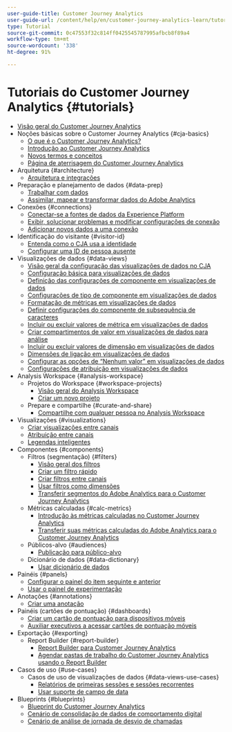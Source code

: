 ```yaml
---
user-guide-title: Customer Journey Analytics
user-guide-url: /content/help/en/customer-journey-analytics-learn/tutorials/overview.html
type: Tutorial
source-git-commit: 0c47553f32c814ff0425545787995afbcb8f89a4
workflow-type: tm+mt
source-wordcount: '338'
ht-degree: 91%

---
```



# Tutoriais do Customer Journey Analytics {#tutorials}

+ [Visão geral do Customer Journey Analytics](overview.md)
+ Noções básicas sobre o Customer Journey Analytics {#cja-basics}
   + [O que é o Customer Journey Analytics?](cja-basics/what-is-customer-journey-analytics.md)
   + [Introdução ao Customer Journey Analytics](cja-basics/understanding-customer-journey-analytics.md)
   + [Novos termos e conceitos](cja-basics/new-terms-and-concepts-in-cja.md)
   + [Página de aterrisagem do Customer Journey Analytics](cja-basics/customer-journey-analytics-landing-page.md)
+ Arquitetura {#architecture}
   + [Arquitetura e integrações](architecture/architecture-and-integrations-of-cja.md)
+ Preparação e planejamento de dados {#data-prep}
   + [Trabalhar com dados](data-prep/working-with-data-in-cja.md)
   + [Assimilar, mapear e transformar dados do Adobe Analytics](data-prep/ingest-map-and-transform-adobe-analytics-data.md)
+ Conexões {#connections}
   + [Conectar-se a fontes de dados da Experience Platform](connections/connecting-customer-journey-analytics-to-data-sources-in-platform.md)
   + [Exibir, solucionar problemas e modificar configurações de conexão](connections/connections-details-experience-in-cja.md)
   + [Adicionar novos dados a uma conexão](connections/add-past-data-to-an-existing-connection-in-cja.md)
+ Identificação do visitante {#visitor-id}
   + [Entenda como o CJA usa a identidade](visitor-id/understanding-how-customer-journey-analytics-uses-identity.md)
   + [Configurar uma ID de pessoa ausente](visitor-id/configure-missing-person-id.md)
+ Visualizações de dados {#data-views}
   + [Visão geral da configuração das visualizações de dados no CJA](data-views/overview-of-configuring-data-views-for-cja.md)
   + [Configuração básica para visualizações de dados](data-views/basic-configuration-for-data-views.md)
   + [Definição das configurações de componente em visualizações de dados](data-views/configuring-component-settings-in-data-views.md)
   + [Configurações de tipo de componente em visualizações de dados](data-views/component-type-settings-in-data-views.md)
   + [Formatação de métricas em visualizações de dados](data-views/formatting-metrics-in-data-views.md)
   + [Definir configurações do componente de subsequência de caracteres](data-views/configure-substring-component-settings.md)
   + [Incluir ou excluir valores de métrica em visualizações de dados](data-views/include-or-exclude-metric-values-in-data-views.md)
   + [Criar compartimentos de valor em visualizações de dados para análise](data-views/creating-value-buckets-in-data-views-for-analysis.md)
   + [Incluir ou excluir valores de dimensão em visualizações de dados](data-views/include-or-exclude-dimension-values-in-data-views.md)
   + [Dimensões de ligação em visualizações de dados](data-views/binding-dimensions-in-data-views.md)
   + [Configurar as opções de “Nenhum valor” em visualizações de dados](data-views/configure-no-value-options-in-data-views.md)
   + [Configurações de atribuição em visualizações de dados](data-views/attribution-settings-in-data-views.md)
+ Analysis Workspace {#analysis-workspace}
   + Projetos do Workspace {#workspace-projects}
      + [Visão geral do Analysis Workspace](analysis-workspace/workspace-projects/analysis-workspace-overview.md)
      + [Criar um novo projeto](analysis-workspace/workspace-projects/build-a-new-project.md)
   + Prepare e compartilhe {#curate-and-share}
      + [Compartilhe com qualquer pessoa no Analysis Workspace](analysis-workspace/curate-and-share/share-with-anyone-in-analysis-workspace.md)
+ Visualizações {#visualizations}
   + [Criar visualizações entre canais](visualizations/creating-cross-channel-visualizations-in-customer-journey-analytics.md)
   + [Atribuição entre canais](visualizations/cross-channel-attribution-in-customer-journey-analytics.md)
   + [Legendas inteligentes](visualizations/intelligent-captions.md)
+ Componentes {#components}
   + Filtros (segmentação) {#filters}
      + [Visão geral dos filtros](components/filters/introduction-to-filters-in-cja.md)
      + [Criar um filtro rápido](components/filters/create-a-quick-filter.md)
      + [Criar filtros entre canais](components/filters/creating-cross-channel-filters-in-customer-journey-analytics.md)
      + [Usar filtros como dimensões](components/filters/use-filters-as-dimensions.md)
      + [Transferir segmentos do Adobe Analytics para o Customer Journey Analytics](components/filters/moving-adobe-analytics-segments-to-customer-journey-analytics.md)
   + Métricas calculadas {#calc-metrics}
      + [Introdução às métricas calculadas no Customer Journey Analytics](components/calc-metrics/introduction-to-calculated-metrics-in-customer-journey-analytics.md)
      + [Transferir suas métricas calculadas do Adobe Analytics para o Customer Journey Analytics](components/calc-metrics/moving-your-calculated-metrics-from-adobe-analytics-to-customer-journey-analytics.md)
   + Públicos-alvo {#audiences}
      + [Publicação para público-alvo](components/audiences/audience-publishing-for-cja.md)
   + Dicionário de dados {#data-dictionary}
      + [Usar dicionário de dados](components/data-dictionary/use-data-dictionary.md)
+ Painéis {#panels}
   + [Configurar o painel do item seguinte e anterior](panels/configure-next-previous-item-panel.md)
   + [Usar o painel de experimentação](panels/use-the-experimentation-panel.md)
+ Anotações {#annotations}
   + [Criar uma anotação](components/create-an-annotation.md)
+ Painéis (cartões de pontuação) {#dashboards}
   + [Criar um cartão de pontuação para dispositivos móveis](dashboards/create-a-mobile-scorecard.md)
   + [Auxiliar executivos a acessar cartões de pontuação móveis](dashboards/assist-executives-to-access-mobile-scorecards.md)
+ Exportação {#exporting}
   + Report Builder {#report-builder}
      + [Report Builder para Customer Journey Analytics](exporting/report-builder/report-builder-for-customer-journey-analytics.md)
      + [Agendar pastas de trabalho do Customer Journey Analytics usando o Report Builder](exporting/report-builder/schedule-cja-workbooks-using-report-builder.md)
+ Casos de uso {#use-cases}
   + Casos de uso de visualizações de dados {#data-views-use-cases}
      + [Relatórios de primeiras sessões e sessões recorrentes](use-cases/data-views-use-cases/first-time-and-returning-sessions.md)
      + [Usar suporte de campo de data](use-cases/data-views-use-cases/leverage-date-field-support.md)
+ Blueprints {#blueprints}
   + [Blueprint do Customer Journey Analytics](https://experienceleague.adobe.com/docs/blueprints-learn/architecture/customer-journey-analytics/overview.html?lang=pt-BR)
   + [Cenário de consolidação de dados de comportamento digital](https://experienceleague.adobe.com/docs/analytics-platform/using/cja-usecases/cross-channel.html)
   + [Cenário de análise de jornada de desvio de chamadas](https://experienceleague.adobe.com/docs/analytics-platform/using/cja-usecases/call-center.html?lang=en)


